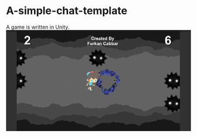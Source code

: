 # A-simple-chat-template
A game is written in Unity.
![ss](https://github.com/ffcabbar/RunnerBunner/blob/master/RunnerBunnerSS.png)
